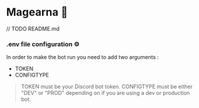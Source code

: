 # Magearna 🤖
// TODO README.md

### .env file configuration ⚙️
In order to make the bot run you need to add two arguments :
- TOKEN
- CONFIGTYPE
> TOKEN must be your Discord bot token.
> CONFIGTYPE must be either "DEV" or "PROD" depending on if you are using a dev or production bot.